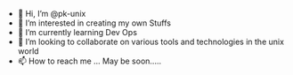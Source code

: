 - 👋 Hi, I’m @pk-unix
- 👀 I’m interested in creating my own Stuffs
- 🌱 I’m currently learning Dev Ops
- 💞️ I’m looking to collaborate on various tools and technologies in the unix world
- 📫 How to reach me ... May be soon.....

<!---
pk-unix/pk-unix is a ✨ special ✨ repository because its `README.md` (this file) appears on your GitHub profile.
You can click the Preview link to take a look at your changes.
--->
